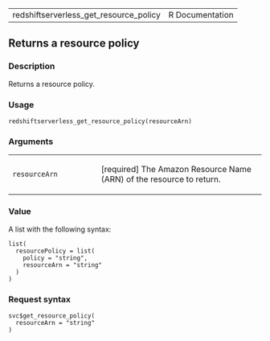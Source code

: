 <table style="width: 100%;">
<tbody>
<tr class="odd">
<td>redshiftserverless_get_resource_policy</td>
<td style="text-align: right;">R Documentation</td>
</tr>
</tbody>
</table>

## Returns a resource policy

### Description

Returns a resource policy.

### Usage

    redshiftserverless_get_resource_policy(resourceArn)

### Arguments

<table>
<colgroup>
<col style="width: 35%" />
<col style="width: 65%" />
</colgroup>
<tbody>
<tr class="odd">
<td><code
id="redshiftserverless_get_resource_policy_:_resourceArn">resourceArn</code></td>
<td><p>[required] The Amazon Resource Name (ARN) of the resource to
return.</p></td>
</tr>
</tbody>
</table>

### Value

A list with the following syntax:

    list(
      resourcePolicy = list(
        policy = "string",
        resourceArn = "string"
      )
    )

### Request syntax

    svc$get_resource_policy(
      resourceArn = "string"
    )
